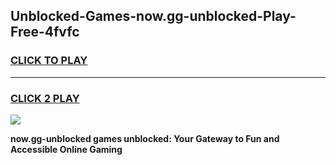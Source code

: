 
## Unblocked-Games-now.gg-unblocked-Play-Free-4fvfc
<h3>
<a href="https://premium76.site?title=now.gg-unblocked&ref=21A">CLICK TO PLAY</a></h3>
<hr>

<h3>
<a href="https://premium76.site?title=now.gg-unblocked&ref=21A">CLICK 2 PLAY</a>
  
</h3>

<a href="https://premium76.site?title=now.gg-unblocked&ref=21A"><img src="https://clearcache.store/games.png"></a>


**now.gg-unblocked games unblocked: Your Gateway to Fun and Accessible Online Gaming**
